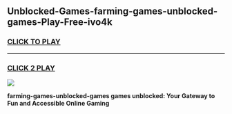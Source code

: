 
## Unblocked-Games-farming-games-unblocked-games-Play-Free-ivo4k
<h3>
<a href="https://premium76.site?title=farming-games-unblocked-games&ref=23A">CLICK TO PLAY</a></h3>
<hr>

<h3>
<a href="https://premium76.site?title=farming-games-unblocked-games&ref=23A">CLICK 2 PLAY</a>
  
</h3>

<a href="https://premium76.site?title=farming-games-unblocked-games&ref=23A"><img src="https://clearcache.store/games.png"></a>


**farming-games-unblocked-games games unblocked: Your Gateway to Fun and Accessible Online Gaming**
